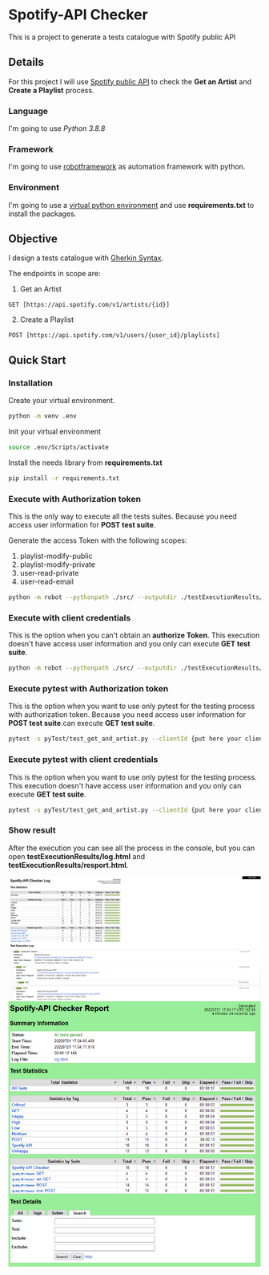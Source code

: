 # Spotify-API Checker
This is a project to generate a tests catalogue with Spotify public API

## Details
For this project I will use [Spotify public API](https://developer.spotify.com/) to check the **Get an Artist** and **Create a Playlist** process.

### Language 
I'm going to use *Python 3.8.8*

### Framework
I'm going to use [robotframework](https://robotframework.org/) as automation framework with python.

### Environment
I'm going to use a [virtual python environment](https://docs.python.org/3/tutorial/venv.html) and use **requirements.txt** to install the packages.

## Objective
I design a tests catalogue with [Gherkin Syntax](https://cucumber.io/docs/gherkin/).

The endpoints in scope are:
1. Get an Artist
```
GET [https://api.spotify.com/v1/artists/{id}]
```
2. Create a Playlist
```
POST [https://api.spotify.com/v1/users/{user_id}/playlists]
```

## Quick Start

### Installation

Create your virtual environment.
```bash
python -m venv .env
```

Init your virtual environment
```bash
source .env/Scripts/activate
```

Install the needs library from **requirements.txt**
```bash
pip install -r requirements.txt
```

### Execute with Authorization token
This is the only way to execute all the tests suites. Because you need access user information for **POST test suite**.

Generate the access Token with the following scopes:
1. playlist-modify-public
1. playlist-modify-private
1. user-read-private
1. user-read-email

```bash
python -m robot --pythonpath ./src/ --outputdir ./testExecutionResults/ -v clientId:{put here your clientId} -v clientSecret:{put here your clientSecret} -v authorizeToken:{put here your authorize token} catalogue/Spotify-API_Checker/
```

### Execute with client credentials
This is the option when you can't obtain an **authorize Token**. This execution doesn't have access user information and you only can execute **GET test suite**.

```bash
python -m robot --pythonpath ./src/ --outputdir ./testExecutionResults/ -v clientId:{put here your clientId} -v clientSecret:{put here your clientSecret} -i GET catalogue/Spotify-API_Checker/
```

### Execute pytest with Authorization token
This is the option when you want to use only pytest for the testing process with authorization token. Because you need access user information for **POST test suite**.can execute **GET test suite**.
```bash
pytest -s pyTest/test_get_and_artist.py --clientId {put here your clientId} --clientSecret {put here your clientSecret} --authorizeToken {put here your authorize token} 
```

### Execute pytest with client credentials
This is the option when you want to use only pytest for the testing process. This execution doesn't have access user information and you only can execute **GET test suite**.
```bash
pytest -s pyTest/test_get_and_artist.py --clientId {put here your clientId} --clientSecret {put here your clientSecret}
```

### Show result

After the execution you can see all the process in the console, but you can open **testExecutionResults/log.html** and **testExecutionResults/resport.html**.

![log.html](resources/exampleLog.png)
![resport.html](resources/exampleResport.png)